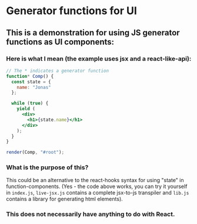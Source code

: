 # Generator functions for UI
## This is a demonstration for using JS generator functions as UI components:
### Here is what I mean (the example uses jsx and a react-like-api):

```jsx
// The * indicates a generator function
function* Comp() {
  const state = {
    name: "Jonas"
  };

  while (true) {
    yield (
      <div>
        <h1>{state.name}</h1>
      </div>
    );
  }
}

render(Comp, "#root");
```

### What is the purpose of this?
This could be an alternative to the react-hooks syntax for using "state" in function-components. (Yes - the code above works, you can try it yourself in `index.js`, `live-jsx.js` contains a complete jsx-to-js transpiler and `lib.js` contains a library for generating html elements).

### This does not necessarily have anything to do with React.